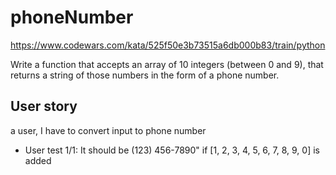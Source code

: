 # phoneNumber 
https://www.codewars.com/kata/525f50e3b73515a6db000b83/train/python

Write a function that accepts an array of 10 integers (between 0 and 9), that returns a string of those numbers in the form of a phone number.

## User story 
 a user, I have to convert input to phone number
- User test 1/1: It should be (123) 456-7890" if  [1, 2, 3, 4, 5, 6, 7, 8, 9, 0] is added
